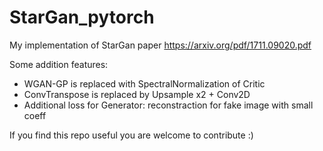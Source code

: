 # StarGan_pytorch
My implementation of StarGan paper <https://arxiv.org/pdf/1711.09020.pdf>

Some addition features:
- WGAN-GP is replaced with SpectralNormalization of Critic
- ConvTranspose is replaced by Upsample x2 + Conv2D
- Additional loss for Generator: reconstraction for fake image with small coeff

If you find this repo useful you are welcome to contribute :)
